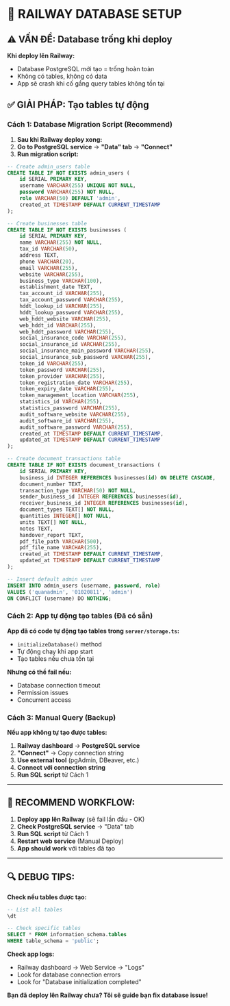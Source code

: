 # 🔧 RAILWAY DATABASE SETUP

## ⚠️ VẤN ĐỀ: Database trống khi deploy

**Khi deploy lên Railway:**
- Database PostgreSQL mới tạo = trống hoàn toàn
- Không có tables, không có data
- App sẽ crash khi cố gắng query tables không tồn tại

## ✅ GIẢI PHÁP: Tạo tables tự động

### **Cách 1: Database Migration Script (Recommend)**

1. **Sau khi Railway deploy xong:**
2. **Go to PostgreSQL service** → **"Data" tab** → **"Connect"**
3. **Run migration script:**

```sql
-- Create admin_users table
CREATE TABLE IF NOT EXISTS admin_users (
    id SERIAL PRIMARY KEY,
    username VARCHAR(255) UNIQUE NOT NULL,
    password VARCHAR(255) NOT NULL,
    role VARCHAR(50) DEFAULT 'admin',
    created_at TIMESTAMP DEFAULT CURRENT_TIMESTAMP
);

-- Create businesses table
CREATE TABLE IF NOT EXISTS businesses (
    id SERIAL PRIMARY KEY,
    name VARCHAR(255) NOT NULL,
    tax_id VARCHAR(50),
    address TEXT,
    phone VARCHAR(20),
    email VARCHAR(255),
    website VARCHAR(255),
    business_type VARCHAR(100),
    establishment_date TEXT,
    tax_account_id VARCHAR(255),
    tax_account_password VARCHAR(255),
    hddt_lookup_id VARCHAR(255),
    hddt_lookup_password VARCHAR(255),
    web_hddt_website VARCHAR(255),
    web_hddt_id VARCHAR(255),
    web_hddt_password VARCHAR(255),
    social_insurance_code VARCHAR(255),
    social_insurance_id VARCHAR(255),
    social_insurance_main_password VARCHAR(255),
    social_insurance_sub_password VARCHAR(255),
    token_id VARCHAR(255),
    token_password VARCHAR(255),
    token_provider VARCHAR(255),
    token_registration_date VARCHAR(255),
    token_expiry_date VARCHAR(255),
    token_management_location VARCHAR(255),
    statistics_id VARCHAR(255),
    statistics_password VARCHAR(255),
    audit_software_website VARCHAR(255),
    audit_software_id VARCHAR(255),
    audit_software_password VARCHAR(255),
    created_at TIMESTAMP DEFAULT CURRENT_TIMESTAMP,
    updated_at TIMESTAMP DEFAULT CURRENT_TIMESTAMP
);

-- Create document_transactions table
CREATE TABLE IF NOT EXISTS document_transactions (
    id SERIAL PRIMARY KEY,
    business_id INTEGER REFERENCES businesses(id) ON DELETE CASCADE,
    document_number TEXT,
    transaction_type VARCHAR(50) NOT NULL,
    sender_business_id INTEGER REFERENCES businesses(id),
    receiver_business_id INTEGER REFERENCES businesses(id),
    document_types TEXT[] NOT NULL,
    quantities INTEGER[] NOT NULL,
    units TEXT[] NOT NULL,
    notes TEXT,
    handover_report TEXT,
    pdf_file_path VARCHAR(500),
    pdf_file_name VARCHAR(255),
    created_at TIMESTAMP DEFAULT CURRENT_TIMESTAMP,
    updated_at TIMESTAMP DEFAULT CURRENT_TIMESTAMP
);

-- Insert default admin user
INSERT INTO admin_users (username, password, role) 
VALUES ('quanadmin', '01020811', 'admin') 
ON CONFLICT (username) DO NOTHING;
```

### **Cách 2: App tự động tạo tables (Đã có sẵn)**

**App đã có code tự động tạo tables trong `server/storage.ts`:**
- `initializeDatabase()` method
- Tự động chạy khi app start
- Tạo tables nếu chưa tồn tại

**Nhưng có thể fail nếu:**
- Database connection timeout
- Permission issues
- Concurrent access

### **Cách 3: Manual Query (Backup)**

**Nếu app không tự tạo được tables:**

1. **Railway dashboard** → **PostgreSQL service** 
2. **"Connect"** → Copy connection string
3. **Use external tool** (pgAdmin, DBeaver, etc.)
4. **Connect với connection string**
5. **Run SQL script** từ Cách 1

---

## 🎯 RECOMMEND WORKFLOW:

1. **Deploy app lên Railway** (sẽ fail lần đầu - OK)
2. **Check PostgreSQL service** → "Data" tab
3. **Run SQL script** từ Cách 1
4. **Restart web service** (Manual Deploy)
5. **App should work** với tables đã tạo

---

## 🔍 DEBUG TIPS:

**Check nếu tables được tạo:**
```sql
-- List all tables
\dt

-- Check specific tables
SELECT * FROM information_schema.tables 
WHERE table_schema = 'public';
```

**Check app logs:**
- Railway dashboard → Web Service → "Logs"
- Look for database connection errors
- Look for "Database initialization completed"

**Bạn đã deploy lên Railway chưa? Tôi sẽ guide bạn fix database issue!**